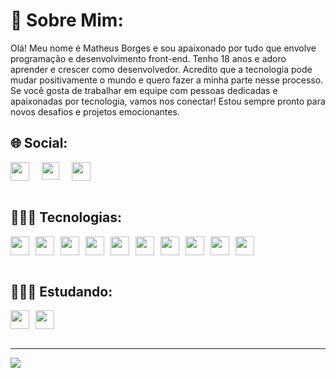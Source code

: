# 🦾 Sobre Mim:
Olá! Meu nome é Matheus Borges e sou apaixonado por tudo que envolve programação e desenvolvimento front-end. Tenho 18 anos e adoro aprender e crescer como desenvolvedor. Acredito que a tecnologia pode mudar positivamente o mundo e quero fazer a minha parte nesse processo. Se você gosta de trabalhar em equipe com pessoas dedicadas e apaixonadas por tecnologia, vamos nos conectar! Estou sempre pronto para novos desafios e projetos emocionantes.<br>

## 🌐 Social:
<div style="display: flex; gap: 20px;">
  <a target="_blank" href="https://www.linkedin.com/in/matheus-borges-coder/">
  <img width="30" src="https://www.svgrepo.com/show/448234/linkedin.svg" />
   </a>
  <a target="_blank" href=mailto:"matheusborgescode@gmail.com">
  <img width="28" src="https://www.svgrepo.com/show/223047/gmail.svg" />
  </a>
  </a>
  <a target="_blank" href="https://portfolio-matheus-borges.vercel.app/">
  <img width="30" src="https://www.svgrepo.com/show/277512/duck.svg" />
  </a>
</div>

<br>

## 👨🏽‍💻 Tecnologias:
<div style="display: flex; gap: 10px;">
<img width="30" src="https://cdn.jsdelivr.net/gh/devicons/devicon/icons/html5/html5-original.svg" />
<img width="30" src="https://cdn.jsdelivr.net/gh/devicons/devicon/icons/css3/css3-original.svg" />
<img width="30" src="https://cdn.jsdelivr.net/gh/devicons/devicon/icons/javascript/javascript-original.svg" />
<img width="30" src="https://cdn.jsdelivr.net/gh/devicons/devicon/icons/php/php-plain.svg" />
<img width="30" src="https://cdn.worldvectorlogo.com/logos/react-2.svg" />
<img width="30" src="https://cdn.worldvectorlogo.com/logos/next-js.svg" />
<img width="30" src="https://cdn.worldvectorlogo.com/logos/tailwindcss.svg" />
<img width="30" src="https://cdn.worldvectorlogo.com/logos/laravel-2.svg" />
<img width="30" src="https://cdn.jsdelivr.net/gh/devicons/devicon/icons/bootstrap/bootstrap-original.svg" />
<img width="30" src="https://www.svgrepo.com/show/373848/mysql.svg" />
</div>

<br>

## 🕵🏽‍♂️ Estudando:
<div style="display: flex; gap: 10px;">
<img width="30" src="https://www.svgrepo.com/show/452075/node-js.svg" />
<img width="30" src="https://www.svgrepo.com/show/374146/typescript-official.svg" />
</div>

<br>

---
[![](https://visitcount.itsvg.in/api?id=Borgeta-code&icon=2&color=12)](https://visitcount.itsvg.in)

